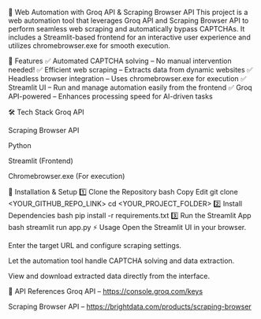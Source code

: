 🚀 Web Automation with Groq API & Scraping Browser API
This project is a web automation tool that leverages Groq API and Scraping Browser API to perform seamless web scraping and automatically bypass CAPTCHAs. It includes a Streamlit-based frontend for an interactive user experience and utilizes chromebrowser.exe for smooth execution.

🌟 Features
✅ Automated CAPTCHA solving – No manual intervention needed!
✅ Efficient web scraping – Extracts data from dynamic websites
✅ Headless browser integration – Uses chromebrowser.exe for execution
✅ Streamlit UI – Run and manage automation easily from the frontend
✅ Groq API-powered – Enhances processing speed for AI-driven tasks

🛠️ Tech Stack
Groq API

Scraping Browser API

Python

Streamlit (Frontend)

Chromebrowser.exe (For execution)

🚀 Installation & Setup
1️⃣ Clone the Repository
bash
Copy
Edit
git clone <YOUR_GITHUB_REPO_LINK>
cd <YOUR_PROJECT_FOLDER>
2️⃣ Install Dependencies
bash
pip install -r requirements.txt
3️⃣ Run the Streamlit App
bash
streamlit run app.py
⚡ Usage
Open the Streamlit UI in your browser.

Enter the target URL and configure scraping settings.

Let the automation tool handle CAPTCHA solving and data extraction.

View and download extracted data directly from the interface.

🔗 API References
Groq API – https://console.groq.com/keys

Scraping Browser API – https://brightdata.com/products/scraping-browser

